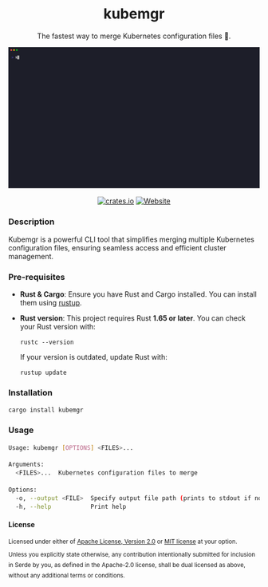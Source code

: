 
<div align="center">

# kubemgr

The fastest way to merge Kubernetes configuration files 🦀.

![board](https://github.com/dorian-grst/kubemgr/blob/main/examples/demo.gif?raw=true)

[![crates.io](https://img.shields.io/crates/v/kubemgr.svg)](https://crates.io/crates/kubemgr)
[![Website](https://img.shields.io/badge/website-kubemgr.com-red)](https://kubemgr.com/)

</div>

### Description

Kubemgr is a powerful CLI tool that simplifies merging multiple Kubernetes configuration files, ensuring seamless access and efficient cluster management.

### Pre-requisites

- **Rust & Cargo**: Ensure you have Rust and Cargo installed. You can install them using [rustup](https://rustup.rs/).

- **Rust version**: This project requires Rust **1.65 or later**. You can check your Rust version with:

  ```shell
  rustc --version
  ```

  If your version is outdated, update Rust with:

  ```shell
  rustup update
  ```

### Installation

```shell
cargo install kubemgr
```

### Usage

```sh
Usage: kubemgr [OPTIONS] <FILES>...

Arguments:
  <FILES>...  Kubernetes configuration files to merge

Options:
  -o, --output <FILE>  Specify output file path (prints to stdout if not specified)
  -h, --help           Print help
```

#### License

<sup>
Licensed under either of <a href="LICENSE-APACHE">Apache License, Version
2.0</a> or <a href="LICENSE-MIT">MIT license</a> at your option.
</sup>

<br>

<sub>
Unless you explicitly state otherwise, any contribution intentionally submitted
for inclusion in Serde by you, as defined in the Apache-2.0 license, shall be
dual licensed as above, without any additional terms or conditions.
</sub>
